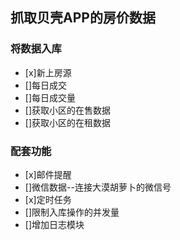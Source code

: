 ## 抓取贝壳APP的房价数据

### 将数据入库
- [x]新上房源
- []每日成交
- []每日成交量
- []获取小区的在售数据
- []获取小区的在租数据

### 配套功能
- [x]邮件提醒
- []微信数据--连接大漠胡萝卜的微信号
- [x]定时任务
- []限制入库操作的并发量
- []增加日志模块
